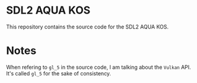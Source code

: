 # SDL2 AQUA KOS
This repository contains the source code for the SDL2 AQUA KOS.

# Notes

When refering to `gl_5` in the source code, I am talking about the `Vulkan` API. It's called `gl_5` for the sake of consistency.
